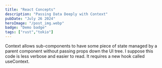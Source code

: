```yaml
---
title: "React Concepts"
description: "Passing Data Deeply with Context"
pubDate: "July 26 2024"
heroImage: "/post_img.webp"
badge: "Demo badge"
tags: ["rust","tokio"]
---
```


Context allows sub-components to have some piece of state managed by a parent component without passing props down the UI tree. I suppose this code is less verbose and easier to read. It requires a new hook called useContext.

